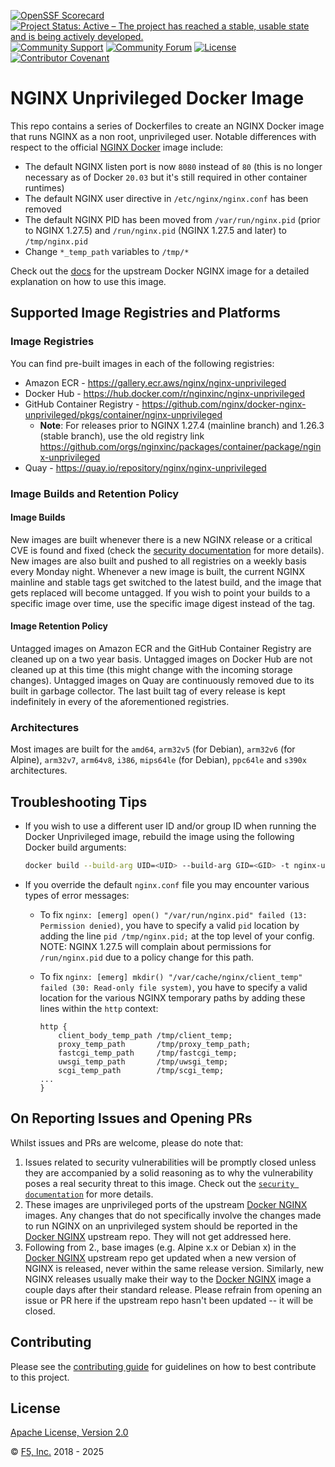 [![OpenSSF Scorecard](https://api.securityscorecards.dev/projects/github.com/nginx/docker-nginx-unprivileged/badge)](https://securityscorecards.dev/viewer/?uri=github.com/nginx/docker-nginx-unprivileged)
[![Project Status: Active – The project has reached a stable, usable state and is being actively developed.](https://www.repostatus.org/badges/latest/active.svg)](https://www.repostatus.org/#active)
[![Community Support](https://badgen.net/badge/support/community/cyan?icon=awesome)](/SUPPORT.md)
[![Community Forum](https://img.shields.io/badge/community-forum-009639?logo=discourse&link=https%3A%2F%2Fcommunity.nginx.org)](https://community.nginx.org)
[![License](https://img.shields.io/badge/License-Apache%202.0-blue.svg)](https://opensource.org/license/apache-2-0)
[![Contributor Covenant](https://img.shields.io/badge/Contributor%20Covenant-2.1-4baaaa.svg)](/CODE_OF_CONDUCT.md)

# NGINX Unprivileged Docker Image

This repo contains a series of Dockerfiles to create an NGINX Docker image that runs NGINX as a non root, unprivileged user. Notable differences with respect to the official [NGINX Docker](https://github.com/nginx/docker-nginx) image include:

- The default NGINX listen port is now `8080` instead of `80` (this is no longer necessary as of Docker `20.03` but it's still required in other container runtimes)
- The default NGINX user directive in `/etc/nginx/nginx.conf` has been removed
- The default NGINX PID has been moved from `/var/run/nginx.pid` (prior to NGINX 1.27.5) and `/run/nginx.pid` (NGINX 1.27.5 and later) to `/tmp/nginx.pid`
- Change `*_temp_path` variables to `/tmp/*`

Check out the [docs](https://hub.docker.com/_/nginx) for the upstream Docker NGINX image for a detailed explanation on how to use this image.

## Supported Image Registries and Platforms

### Image Registries

You can find pre-built images in each of the following registries:

- Amazon ECR - <https://gallery.ecr.aws/nginx/nginx-unprivileged>
- Docker Hub - <https://hub.docker.com/r/nginxinc/nginx-unprivileged>
- GitHub Container Registry - <https://github.com/nginx/docker-nginx-unprivileged/pkgs/container/nginx-unprivileged>
  - **Note**: For releases prior to NGINX 1.27.4 (mainline branch) and 1.26.3 (stable branch), use the old registry link <https://github.com/orgs/nginxinc/packages/container/package/nginx-unprivileged>
- Quay - <https://quay.io/repository/nginx/nginx-unprivileged>

### Image Builds and Retention Policy

#### Image Builds

New images are built whenever there is a new NGINX release or a critical CVE is found and fixed (check the [security documentation](/SECURITY.md) for more details). New images are also built and pushed to all registries on a weekly basis every Monday night. Whenever a new image is built, the current NGINX mainline and stable tags get switched to the latest build, and the image that gets replaced will become untagged. If you wish to point your builds to a specific image over time, use the specific image digest instead of the tag.

#### Image Retention Policy

Untagged images on Amazon ECR and the GitHub Container Registry are cleaned up on a two year basis. Untagged images on Docker Hub are not cleaned up at this time (this might change with the incoming storage changes). Untagged images on Quay are continuously removed due to its built in garbage collector. The last built tag of every release is kept indefinitely in every of the aforementioned registries.

### Architectures

Most images are built for the `amd64`, `arm32v5` (for Debian), `arm32v6` (for Alpine), `arm32v7`, `arm64v8`, `i386`, `mips64le` (for Debian), `ppc64le` and `s390x` architectures.

## Troubleshooting Tips

- If you wish to use a different user ID and/or group ID when running the Docker Unprivileged image, rebuild the image using the following Docker build arguments:

  ```bash
  docker build --build-arg UID=<UID> --build-arg GID=<GID> -t nginx-unprivileged .
  ```

- If you override the default `nginx.conf` file you may encounter various types of error messages:
  - To fix `nginx: [emerg] open() "/var/run/nginx.pid" failed (13: Permission denied)`, you have to specify a valid `pid` location by adding the line `pid /tmp/nginx.pid;` at the top level of your config. NOTE: NGINX 1.27.5 will complain about permissions for `/run/nginx.pid` due to a policy change for this path.
  - To fix `nginx: [emerg] mkdir() "/var/cache/nginx/client_temp" failed (30: Read-only file system)`, you have to specify a valid location for the various NGINX temporary paths by adding these lines within the `http` context:

    ```nginx
    http {
        client_body_temp_path /tmp/client_temp;
        proxy_temp_path       /tmp/proxy_temp_path;
        fastcgi_temp_path     /tmp/fastcgi_temp;
        uwsgi_temp_path       /tmp/uwsgi_temp;
        scgi_temp_path        /tmp/scgi_temp;
    ...
    }
    ```

## On Reporting Issues and Opening PRs

Whilst issues and PRs are welcome, please do note that:

1. Issues related to security vulnerabilities will be promptly closed unless they are accompanied by a solid reasoning as to why the vulnerability poses a real security threat to this image. Check out the [`security documentation`](/SECURITY.md) for more details.
2. These images are unprivileged ports of the upstream [Docker NGINX](https://github.com/nginx/docker-nginx) images. Any changes that do not specifically involve the changes made to run NGINX on an unprivileged system should be reported in the [Docker NGINX](https://github.com/nginx/docker-nginx) upstream repo. They will not get addressed here.
3. Following from 2., base images (e.g. Alpine x.x or Debian x) in the [Docker NGINX](https://github.com/nginx/docker-nginx) upstream repo get updated when a new version of NGINX is released, never within the same release version. Similarly, new NGINX releases usually make their way to the [Docker NGINX](https://github.com/nginx/docker-nginx) image a couple days after their standard release. Please refrain from opening an issue or PR here if the upstream repo hasn't been updated -- it will be closed.

## Contributing

Please see the [contributing guide](/CONTRIBUTING.md) for guidelines on how to best contribute to this project.

## License

[Apache License, Version 2.0](/LICENSE)

&copy; [F5, Inc.](https://www.f5.com/) 2018 - 2025
